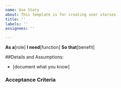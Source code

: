 ```yaml
---
name: Use Story
about: This template is for creating user stories
title: ''
labels: ''
assignees: ''

---
```


**As a**[role]
**I need**[function]
**So that**[benefit]

##Details and Assumptions:
* [document what you know]

### Acceptance Criteria
